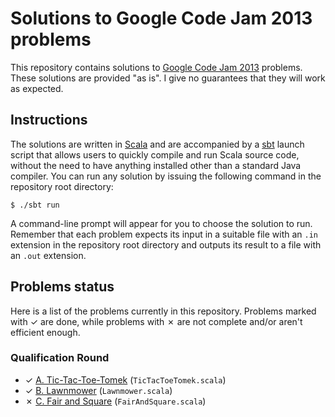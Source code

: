 # Solutions to Google Code Jam 2013 problems

This repository contains solutions to [Google Code Jam 2013][1] problems. These solutions are provided "as is". I give no guarantees that they will work as expected.

## Instructions

The solutions are written in [Scala][2] and are accompanied by a [sbt][3] launch script that allows users to quickly compile and run Scala source code, without the need to have anything installed other than a standard Java compiler. You can run any solution by issuing the following command in the repository root directory:

    $ ./sbt run

A command-line prompt will appear for you to choose the solution to run. Remember that each problem expects its input in a suitable file with an `.in` extension in the repository root directory and outputs its result to a file with an `.out` extension.

## Problems status

Here is a list of the problems currently in this repository. Problems marked with ✓ are done, while problems with ✗ are not complete and/or aren't efficient enough.

### Qualification Round

* ✓ [A. Tic-Tac-Toe-Tomek][qualA] (`TicTacToeTomek.scala`)
* ✓ [B. Lawnmower][qualB] (`Lawnmower.scala`)
* ✗ [C. Fair and Square][qualC] (`FairAndSquare.scala`)

[1]: https://code.google.com/codejam
[2]: http://www.scala-lang.org
[3]: http://www.scala-sbt.org
[qualA]: https://code.google.com/codejam/contest/2270488/dashboard#s=p0
[qualB]: https://code.google.com/codejam/contest/2270488/dashboard#s=p1
[qualC]: https://code.google.com/codejam/contest/2270488/dashboard#s=p2
